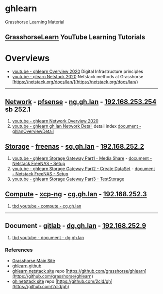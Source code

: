 # ghlearn
Grasshorse Learning Material

## [GrasshorseLearn](https://www.youtube.com/channel/UCmsVjwDg8Qc6NQbsAuXeh5A) YouTube Learning Tutorials
# Overviews
- [youtube - ghlearn Overview 2020](https://youtu.be/NyJJvPpoafA) Digital Infrastructure principles
- [youtube - glearn Netstack 2020](https://youtu.be/fWCfG13xkaQ) Netstack methods at Grasshorse [https://netstack.org/docs/lan/](https://netstack.org/docs/lan/)

----

## [Network](https://netstack.org/docs/lan/network/) - [pfsense](https://pfsense.org) - [ng.gh.lan](http://ng.gh.lan) - [192.168.253.254](http://192.168.253.254) sb 252.1
1. [youtube - ghlearn Network Overview 2020](https://youtu.be/INU3BqtyBZQ)
2. [youtube - ghlearn gh.lan Network Detail](https://youtu.be/HJzfB8MpkJg) detail index [document - ghlanOverviewDetail](http://gh.2cld.net/docs/pfsense/ghlanOverviewDetail)

## [Storage](https://netstack.org/docs/lan/storage/)  - [freenas](https://freenas.org) - [sg.gh.lan](http://sg.gh.lan) - [192.168.252.2](http://192.168.252.2)
1. [youtube - ghlearn Storage Gateway Part1 - Media Share](https://youtu.be/QW0eGZtrELs) - [document - Netstack FreeNAS - Setup](https://netstack.org/docs/lan/storage/freenas/setup)
2. [youtube - ghlearn Storage Gateway Part2 - Create DataSet](https://youtu.be/kt5hubC1tX0) - [document - Netstack FreeNAS - Setup](https://netstack.org/docs/lan/storage/freenas/setup)
3. [youtube - ghlearn Storage Gateway Part3 - TestStorage](https://youtu.be/i1UxlGZPs1c)

## [Compute](https://netstack.org/docs/lan/compute/)  - [xcp-ng](https://xcp-ng.org) - [cg.gh.lan](http://cg.gh.lan) - [192.168.252.3](http://192.168.252.3)
1. [tbd youtube - compute - cg.gh.lan]()

---

## Document - [gitlab](gitlab.org) - [dg.gh.lan](http://dg.gh.lan) - [192.168.252.9](http://192.168.252.9)
1. [tbd youtube - document - dg.gh.lan]()

<!-- Grasshorse Learning youtube maintained by ghadmin - horseoff -->

### References
- [Grasshorse Main Site](https://www.grasshorse.com/)
- [ghlearn github](https://github.com/grasshorse/ghlearn)
- [ghlearn netstack site](http://ghlearn.2cld.net/) repo [https://github.com/grasshorse/ghlearn](https://github.com/grasshorse/ghlearn)
- [gh netstack site](http://gh.2cld.net/) repo [https://github.com/2cld/gh](https://github.com/2cld/gh)
<!-- ghlearn maintained by ghadmin - horseoff -->
<!-- gh maintained by admin - 2cld -->
